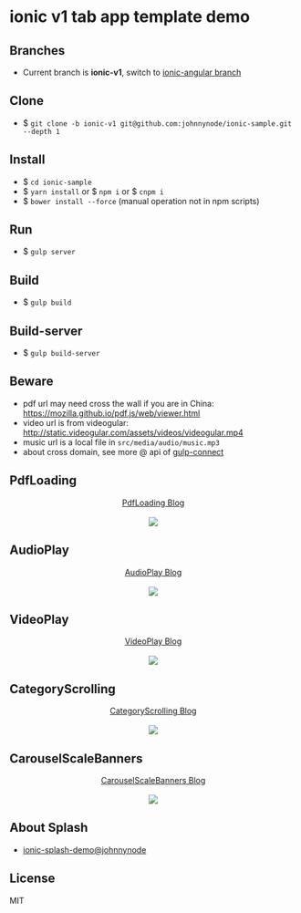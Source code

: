 # ionic v1 tab app template demo

## Branches

- Current branch is **ionic-v1**, switch to [ionic-angular branch](https://github.com/johnnynode/ionic-samples/tree/ionic-angular)

## Clone

- $ `git clone -b ionic-v1 git@github.com:johnnynode/ionic-sample.git  --depth 1`

## Install

- $ `cd ionic-sample`
- $ `yarn install` or $ `npm i` or $ `cnpm i`
- $ `bower install --force` (manual operation not in npm scripts)

## Run

- $ `gulp server` 

## Build

- $ `gulp build`

## Build-server

- $ `gulp build-server`

## Beware

- pdf url may need cross the wall if you are in China: https://mozilla.github.io/pdf.js/web/viewer.html 
- video url is from videogular: http://static.videogular.com/assets/videos/videogular.mp4
- music url is a local file in `src/media/audio/music.mp3`
- about cross domain, see more @ api of [gulp-connect](https://github.com/AveVlad/gulp-connect)

## PdfLoading

<div align=center>
  <a target="_blank" href="http://blog.csdn.net/tyro_java/article/details/73058952">PdfLoading Blog</a>
  <br />
  <br />
  <img src="./screenshot/pdf.gif"/>
</div>

## AudioPlay

<div align=center>
  <a target="_blank" href="http://blog.csdn.net/tyro_java/article/details/73043991">AudioPlay Blog</a>
  <br />
  <br />
  <img src="./screenshot/audio.gif"/>
</div>

## VideoPlay

<div align=center>
  <a target="_blank" href="http://blog.csdn.net/tyro_java/article/details/73040008">VideoPlay Blog</a>
  <br />
  <br />
  <img src="./screenshot/video.gif"/>
</div>

## CategoryScrolling

<div align=center>
  <a target="_blank" href="http://blog.csdn.net/tyro_java/article/details/77622455">CategoryScrolling Blog</a>
  <br />
  <br />
  <img src="./screenshot/cate.gif"/>
</div>

## CarouselScaleBanners

<div align=center>
  <a target="_blank" href="http://blog.csdn.net/tyro_java/article/details/77937586">CarouselScaleBanners Blog</a>
  <br />
  <br />
  <img src="./screenshot/scaleBanners.gif"/>
</div>

## About Splash

- [ionic-splash-demo@johnnynode](https://github.com/johnnynode/ionic-splash-demo)

## License

MIT